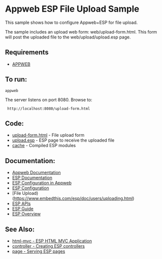 Appweb ESP File Upload Sample
===

This sample shows how to configure Appweb+ESP for file upload.

The sample includes an upload web form: web/upload-form.html. This form will
post the uploaded file to the web/upload/upload.esp page.

Requirements
---
* [APPWEB](https://www.embedthis.com/appweb/download.html)

To run:
---
    appweb

The server listens on port 8080. Browse to: 

     http://localhost:8080/upload-form.html

Code:
---
* [upload-form.html](upload-form.html) - File upload form
* [upload.esp](upload.esp) - ESP page to receive the uploaded file
* [cache](cache) - Compiled ESP modules

Documentation:
---
* [Appweb Documentation](https://www.embedthis.com/appweb/doc/index.html)
* [ESP Documentation](https://www.embedthis.com/esp/doc/index.html)
* [ESP Configuration in Appweb](https://www.embedthis.com/appweb/doc/users/dir/esp.html)
* [ESP Configuration](https://www.embedthis.com/esp/doc/users/config.html)
* [File Upload)(https://www.embedthis.com/esp/doc/users/uploading.html)
* [ESP APIs](https://www.embedthis.com/esp/doc/ref/api/esp.html)
* [ESP Guide](https://www.embedthis.com/esp/doc/users/index.html)
* [ESP Overview](https://www.embedthis.com/esp/doc/users/using.html)

See Also:
---
* [html-mvc - ESP HTML MVC Application](../html-mvc/README.md)
* [controller - Creating ESP controllers](../controller/README.md)
* [page - Serving ESP pages](../page/README.md)
